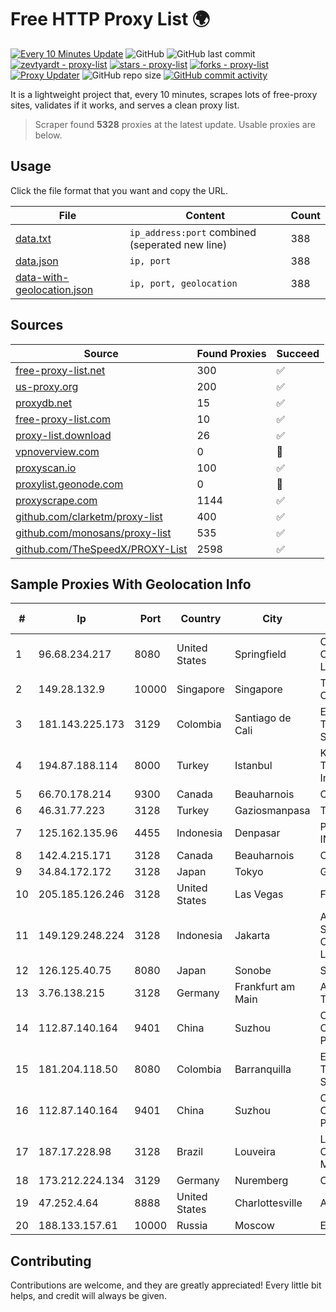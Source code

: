 
# Free HTTP Proxy List 🌍

[![Every 10 Minutes Update](https://github.com/mertguvencli/http-proxy-list/actions/workflows/main.yml/badge.svg?branch=main)](https://github.com/mertguvencli/http-proxy-list/actions/workflows/main.yml)
![GitHub](https://img.shields.io/github/license/mertguvencli/http-proxy-list)
![GitHub last commit](https://img.shields.io/github/last-commit/mertguvencli/http-proxy-list)
[![zevtyardt - proxy-list](https://img.shields.io/static/v1?label=zevtyardt&message=proxy-list&color=blue&logo=github)](https://github.com/zevtyardt/proxy-list "Go to GitHub repo")
[![stars - proxy-list](https://img.shields.io/github/stars/zevtyardt/proxy-list?style=social)](https://github.com/zevtyardt/proxy-list)
[![forks - proxy-list](https://img.shields.io/github/forks/zevtyardt/proxy-list?style=social)](https://github.com/zevtyardt/proxy-list)
[![Proxy Updater](https://github.com/zevtyardt/proxy-list/workflows/Proxy%20Updater/badge.svg)](https://github.com/zevtyardt/proxy-list/actions?query=workflow:"Proxy+Updater")
![GitHub repo size](https://img.shields.io/github/repo-size/zevtyardt/proxy-list)
[![GitHub commit activity](https://img.shields.io/github/commit-activity/m/zevtyardt/proxy-list?logo=commits)](https://github.com/zevtyardt/proxy-list/commits/main)

It is a lightweight project that, every 10 minutes, scrapes lots of free-proxy sites, validates if it works, and serves a clean proxy list.

> Scraper found **5328** proxies at the latest update. Usable proxies are below.

## Usage

Click the file format that you want and copy the URL.

|File|Content|Count|
|----|-------|-----|
|[data.txt](https://raw.githubusercontent.com/mertguvencli/http-proxy-list/main/proxy-list/data.txt)|`ip_address:port` combined (seperated new line)|388|
|[data.json](https://raw.githubusercontent.com/mertguvencli/http-proxy-list/main/proxy-list/data.json)|`ip, port`|388|
|[data-with-geolocation.json](https://raw.githubusercontent.com/mertguvencli/http-proxy-list/main/proxy-list/data-with-geolocation.json)|`ip, port, geolocation`|388|

## Sources

|Source|Found Proxies|Succeed|
|------|-------------|-------|
|[free-proxy-list.net](https://free-proxy-list.net)|300|✅|
|[us-proxy.org](https://www.us-proxy.org)|200|✅|
|[proxydb.net](http://proxydb.net)|15|✅|
|[free-proxy-list.com](https://free-proxy-list.com/?page=&port=&type%5B%5D=http&type%5B%5D=https&up_time=0&search=Search)|10|✅|
|[proxy-list.download](https://www.proxy-list.download/HTTP)|26|✅|
|[vpnoverview.com](https://vpnoverview.com/privacy/anonymous-browsing/free-proxy-servers)|0|🚫|
|[proxyscan.io](https://www.proxyscan.io)|100|✅|
|[proxylist.geonode.com](https://proxylist.geonode.com/api/proxy-list?limit=300&page=1&sort_by=lastChecked&sort_type=desc&protocols=http,https)|0|🚫|
|[proxyscrape.com](https://api.proxyscrape.com/v2/?request=displayproxies&protocol=http&timeout=10000&country=all&ssl=all&anonymity=all)|1144|✅|
|[github.com/clarketm/proxy-list](https://raw.githubusercontent.com/clarketm/proxy-list/master/proxy-list-raw.txt)|400|✅|
|[github.com/monosans/proxy-list](https://raw.githubusercontent.com/monosans/proxy-list/main/proxies/http.txt)|535|✅|
|[github.com/TheSpeedX/PROXY-List](https://raw.githubusercontent.com/TheSpeedX/PROXY-List/master/http.txt)|2598|✅|


## Sample Proxies With Geolocation Info

|#|Ip|Port|Country|City|Internet Service Provider|
|-|--|----|-------|----|-------------------------|
|1|96.68.234.217|8080|United States|Springfield|Comcast Cable Communications, LLC|
|2|149.28.132.9|10000|Singapore|Singapore|The Constant Company|
|3|181.143.225.173|3129|Colombia|Santiago de Cali|EPM Telecomunicaciones S.A. E.S.P.|
|4|194.87.188.114|8000|Turkey|Istanbul|Kadir Huseyin Tezcan Nosspeed Internet Teknolojileri|
|5|66.70.178.214|9300|Canada|Beauharnois|OVH SAS|
|6|46.31.77.223|3128|Turkey|Gaziosmanpasa|Talha Bogaz|
|7|125.162.135.96|4455|Indonesia|Denpasar|PT. TELKOM INDONESIA|
|8|142.4.215.171|3128|Canada|Beauharnois|OVH SAS|
|9|34.84.172.172|3128|Japan|Tokyo|Google LLC|
|10|205.185.126.246|3128|United States|Las Vegas|FranTech Solutions|
|11|149.129.248.224|3128|Indonesia|Jakarta|Alibaba.com Singapore E-Commerce Private Limited|
|12|126.125.40.75|8080|Japan|Sonobe|Softbank BB Corp.|
|13|3.76.138.215|3128|Germany|Frankfurt am Main|Amazon Technologies Inc.|
|14|112.87.140.164|9401|China|Suzhou|China Unicom CHINA169 Jiangsu Province Network|
|15|181.204.118.50|8080|Colombia|Barranquilla|EPM Telecomunicaciones S.A. E.S.P.|
|16|112.87.140.164|9401|China|Suzhou|China Unicom CHINA169 Jiangsu Province Network|
|17|187.17.228.98|3128|Brazil|Louveira|Lantec Comunicacao Multimidia Ltda|
|18|173.212.224.134|3129|Germany|Nuremberg|Contabo GmbH|
|19|47.252.4.64|8888|United States|Charlottesville|Alibaba.com LLC|
|20|188.133.157.61|10000|Russia|Moscow|Enforta-MSK|



## Contributing

Contributions are welcome, and they are greatly appreciated! Every
little bit helps, and credit will always be given.

